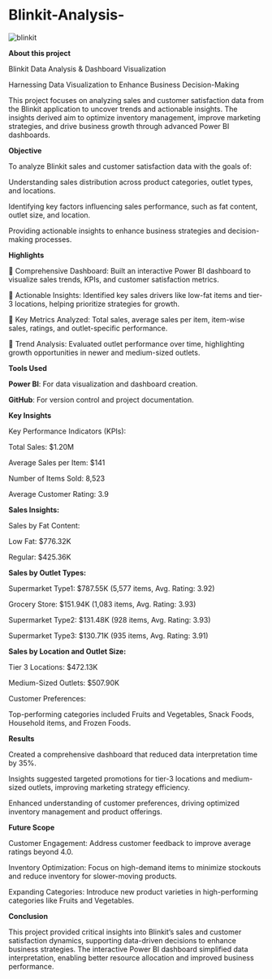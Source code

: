 # Blinkit-Analysis-
![blinkit](https://github.com/user-attachments/assets/5f013aa6-fa76-4742-b0e8-0c5daf3bb0a2)


**About this project**

Blinkit Data Analysis & Dashboard Visualization

Harnessing Data Visualization to Enhance Business Decision-Making

This project focuses on analyzing sales and customer satisfaction data from the Blinkit application to uncover trends and actionable insights. The insights derived aim to optimize inventory management, improve marketing strategies, and drive business growth through advanced Power BI dashboards.

**Objective**

To analyze Blinkit sales and customer satisfaction data with the goals of:

Understanding sales distribution across product categories, outlet types, and locations.

Identifying key factors influencing sales performance, such as fat content, outlet size, and location.

Providing actionable insights to enhance business strategies and decision-making processes.

**Highlights**

🔶 Comprehensive Dashboard: Built an interactive Power BI dashboard to visualize sales trends, KPIs, and customer satisfaction metrics.

🔶 Actionable Insights: Identified key sales drivers like low-fat items and tier-3 locations, helping prioritize strategies for growth.

🔶 Key Metrics Analyzed: Total sales, average sales per item, item-wise sales, ratings, and outlet-specific performance.

🔶 Trend Analysis: Evaluated outlet performance over time, highlighting growth opportunities in newer and medium-sized outlets.

**Tools Used**

**Power BI**: For data visualization and dashboard creation.

**GitHub**: For version control and project documentation.

**Key Insights**

Key Performance Indicators (KPIs):

Total Sales: $1.20M

Average Sales per Item: $141

Number of Items Sold: 8,523

Average Customer Rating: 3.9

**Sales Insights:**

Sales by Fat Content:

Low Fat: $776.32K

Regular: $425.36K

**Sales by Outlet Types:**

Supermarket Type1: $787.55K (5,577 items, Avg. Rating: 3.92)

Grocery Store: $151.94K (1,083 items, Avg. Rating: 3.93)

Supermarket Type2: $131.48K (928 items, Avg. Rating: 3.93)

Supermarket Type3: $130.71K (935 items, Avg. Rating: 3.91)

**Sales by Location and Outlet Size:**

Tier 3 Locations: $472.13K

Medium-Sized Outlets: $507.90K

Customer Preferences:

Top-performing categories included Fruits and Vegetables, Snack Foods, Household items, and Frozen Foods.


**Results**

Created a comprehensive dashboard that reduced data interpretation time by 35%.

Insights suggested targeted promotions for tier-3 locations and medium-sized outlets, improving marketing strategy efficiency.

Enhanced understanding of customer preferences, driving optimized inventory management and product offerings.

**Future Scope**

Customer Engagement: Address customer feedback to improve average ratings beyond 4.0.

Inventory Optimization: Focus on high-demand items to minimize stockouts and reduce inventory for slower-moving products.

Expanding Categories: Introduce new product varieties in high-performing categories like Fruits and Vegetables.

**Conclusion**

This project provided critical insights into Blinkit’s sales and customer satisfaction dynamics, supporting data-driven decisions to enhance business strategies. The interactive Power BI dashboard simplified data interpretation, enabling better resource allocation and improved business performance.
